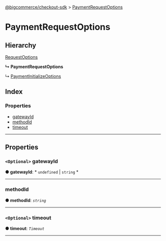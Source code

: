 [@bigcommerce/checkout-sdk](../README.md) > [PaymentRequestOptions](../interfaces/paymentrequestoptions.md)

# PaymentRequestOptions

## Hierarchy

 [RequestOptions](requestoptions.md)

**↳ PaymentRequestOptions**

↳  [PaymentInitializeOptions](paymentinitializeoptions.md)

## Index

### Properties

* [gatewayId](paymentrequestoptions.md#gatewayid)
* [methodId](paymentrequestoptions.md#methodid)
* [timeout](paymentrequestoptions.md#timeout)

---

## Properties

<a id="gatewayid"></a>

### `<Optional>` gatewayId

**● gatewayId**: * `undefined` &#124; `string`
*

___
<a id="methodid"></a>

###  methodId

**● methodId**: *`string`*

___
<a id="timeout"></a>

### `<Optional>` timeout

**● timeout**: *`Timeout`*

___

